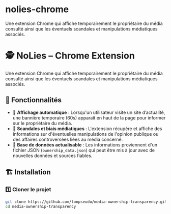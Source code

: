 # nolies-chrome
Une extension Chrome qui affiche temporairement le propriétaire du média consulté ainsi que les éventuels scandales et manipulations médiatiques associés.

# 🕵️ NoLies – Chrome Extension  

Une extension Chrome qui affiche temporairement le propriétaire du média consulté ainsi que les éventuels scandales et manipulations médiatiques associés.  

## 🚀 Fonctionnalités  
- 🔎 **Affichage automatique** : Lorsqu'un utilisateur visite un site d’actualité, une bannière temporaire (60s) apparaît en haut de la page pour informer sur le propriétaire du média.  
- 📰 **Scandales et biais médiatiques** : L'extension récupère et affiche des informations sur d'éventuelles manipulations de l'opinion publique ou des affaires controversées liées au média concerné.  
- 📡 **Base de données actualisable** : Les informations proviennent d'un fichier JSON (`ownership_data.json`) qui peut être mis à jour avec de nouvelles données et sources fiables.  

## 🏗️ Installation  

### 1️⃣ Cloner le projet  
```bash
git clone https://github.com/tonpseudo/media-ownership-transparency.git
cd media-ownership-transparency
